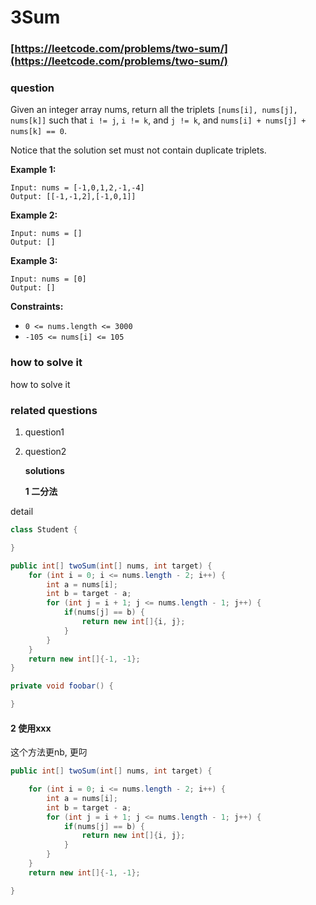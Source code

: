 # 3Sum

### [https://leetcode.com/problems/two-sum/](https://leetcode.com/problems/two-sum/)

### question

Given an integer array nums, return all the triplets `[nums[i], nums[j], nums[k]]` such that `i != j`, `i != k`, and `j != k`, and `nums[i] + nums[j] + nums[k] == 0`.

Notice that the solution set must not contain duplicate triplets.

**Example 1:**

```text
Input: nums = [-1,0,1,2,-1,-4]
Output: [[-1,-1,2],[-1,0,1]]
```

**Example 2:**

```text
Input: nums = []
Output: []
```

**Example 3:**

```text
Input: nums = [0]
Output: []
```

**Constraints:**

* `0 <= nums.length <= 3000`
* `-105 <= nums[i] <= 105`

### how to solve it

how to solve it

### related questions

1. question1
2. question2

   **solutions**

   **1 二分法**

detail

```java
class Student {

}

public int[] twoSum(int[] nums, int target) {
    for (int i = 0; i <= nums.length - 2; i++) {
        int a = nums[i];
        int b = target - a;
        for (int j = i + 1; j <= nums.length - 1; j++) {
            if(nums[j] == b) {
                return new int[]{i, j};
            }
        }
    }
    return new int[]{-1, -1};
}

private void foobar() {

}
```

#### 2 使用xxx

这个方法更nb, 更叼

```java
public int[] twoSum(int[] nums, int target) {

    for (int i = 0; i <= nums.length - 2; i++) {
        int a = nums[i];
        int b = target - a;
        for (int j = i + 1; j <= nums.length - 1; j++) {
            if(nums[j] == b) {
                return new int[]{i, j};
            }
        }
    }
    return new int[]{-1, -1};

}
```

 

